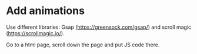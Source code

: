 # Add animations

Use different libraries: Gsap (https://greensock.com/gsap/) and scroll magic (https://scrollmagic.io/).

Go to a html page, scroll down the page and put JS code there.  

